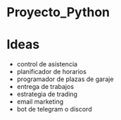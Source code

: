 # Proyecto_Python

# Ideas
- control de asistencia
- planificador de horarios
- programador de plazas de garaje
- entrega de trabajos
- estrategia de trading
- email marketing
- bot de telegram o discord